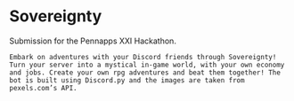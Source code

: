 # Sovereignty
Submission for the Pennapps XXI Hackathon.

	Embark on adventures with your Discord friends through Sovereignty! Turn your server into a mystical in-game world, with your own economy and jobs. Create your own rpg adventures and beat them together! The bot is built using Discord.py and the images are taken from pexels.com’s API. 
